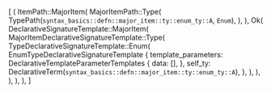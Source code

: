 [
    (
        ItemPath::MajorItem(
            MajorItemPath::Type(
                TypePath(`syntax_basics::defn::major_item::ty::enum_ty::A`, `Enum`),
            ),
        ),
        Ok(
            DeclarativeSignatureTemplate::MajorItem(
                MajorItemDeclarativeSignatureTemplate::Type(
                    TypeDeclarativeSignatureTemplate::Enum(
                        EnumTypeDeclarativeSignatureTemplate {
                            template_parameters: DeclarativeTemplateParameterTemplates {
                                data: [],
                            },
                            self_ty: DeclarativeTerm(`syntax_basics::defn::major_item::ty::enum_ty::A`),
                        },
                    ),
                ),
            ),
        ),
    ),
]